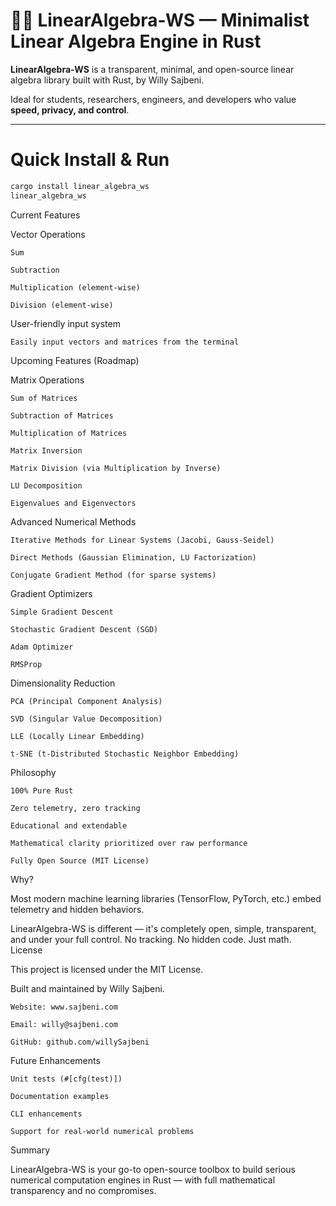 # 🦀📐 LinearAlgebra-WS — Minimalist Linear Algebra Engine in Rust

**LinearAlgebra-WS** is a transparent, minimal, and open-source linear algebra library built with Rust, by Willy Sajbeni.

Ideal for students, researchers, engineers, and developers who value **speed, privacy, and control**.

---

# Quick Install & Run

```bash
cargo install linear_algebra_ws
linear_algebra_ws
```

Current Features

 Vector Operations

    Sum

    Subtraction

    Multiplication (element-wise)

    Division (element-wise)

 User-friendly input system

    Easily input vectors and matrices from the terminal

Upcoming Features (Roadmap)

Matrix Operations

    Sum of Matrices

    Subtraction of Matrices

    Multiplication of Matrices

    Matrix Inversion

    Matrix Division (via Multiplication by Inverse)

    LU Decomposition

    Eigenvalues and Eigenvectors

Advanced Numerical Methods

    Iterative Methods for Linear Systems (Jacobi, Gauss-Seidel)

    Direct Methods (Gaussian Elimination, LU Factorization)

    Conjugate Gradient Method (for sparse systems)

Gradient Optimizers

    Simple Gradient Descent

    Stochastic Gradient Descent (SGD)

    Adam Optimizer

    RMSProp

Dimensionality Reduction

    PCA (Principal Component Analysis)

    SVD (Singular Value Decomposition)

    LLE (Locally Linear Embedding)

    t-SNE (t-Distributed Stochastic Neighbor Embedding)

Philosophy

    100% Pure Rust

    Zero telemetry, zero tracking

    Educational and extendable

    Mathematical clarity prioritized over raw performance

    Fully Open Source (MIT License)

Why?

Most modern machine learning libraries (TensorFlow, PyTorch, etc.) embed telemetry and hidden behaviors.

LinearAlgebra-WS is different — it's completely open, simple, transparent, and under your full control.
No tracking. No hidden code. Just math.
License

This project is licensed under the MIT License.

Built and maintained by Willy Sajbeni.

    Website: www.sajbeni.com

    Email: willy@sajbeni.com

    GitHub: github.com/willySajbeni

Future Enhancements

    Unit tests (#[cfg(test)])

    Documentation examples

    CLI enhancements

    Support for real-world numerical problems

Summary

LinearAlgebra-WS is your go-to open-source toolbox to build serious numerical computation engines in Rust — with full mathematical transparency and no compromises.